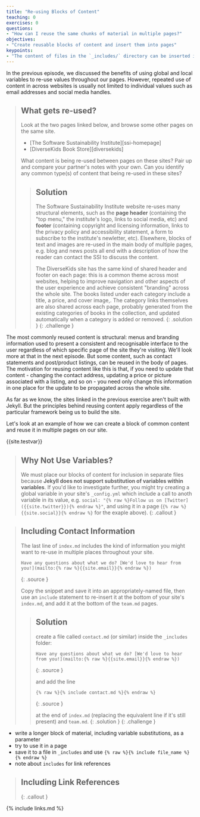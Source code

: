 ```yaml
---
title: "Re-using Blocks of Content"
teaching: 0
exercises: 0
questions:
- "How can I reuse the same chunks of material in multiple pages?"
objectives:
- "Create reusable blocks of content and insert them into pages"
keypoints:
- "The content of files in the `_includes/` directory can be inserted into a page with `{ % include file_name % }`"
---
```


In the previous episode,
we discussed the benefits of using global and local variables
to re-use values throughout our pages.
However, repeated use of content in across websites
is usually not limited to individual values such as
email addresses and social media handles.

> ## What gets re-used?
>
> Look at the two pages linked below,
> and browse some other pages on the same site.
>
> * [The Software Sustainability Institute][ssi-homepage]
> * [DiverseKids Book Store][diversekids]
>
>
> What content is being re-used between pages on these sites?
> Pair up and compare your partner's notes with your own.
> Can you identify any common type(s) of content that being re-used in these sites?
>
> > ## Solution
> >
> > The Software Sustainability Institute website re-uses many structural
> > elements, such as the **page header**
> > (containing the "top menu," the institute's logo, links to social media, etc)
> > and **footer**
> > (containing copyright and licensing information,
> > links to the privacy policy and accessibility statement,
> > a form to subscribe to the institute's newletter, etc).
> > Elsewhere, blocks of text and images are re-used in the main body
> > of multiple pages, e.g.
> > blog and news posts all end with a description of
> > how the reader can contact the SSI to discuss the content.
> >
> > The DiverseKids site has the same kind of shared header and footer
> > on each page: this is a common theme across most websites,
> > helping to improve navigation and other aspects of the user experience
> > and achieve consistent "branding" across the whole site.
> > The books listed under each category include a title, a price,
> > and cover image,.
> > The category links themselves are also shared across each page,
> > probably generated from the existing categories of books in the collection,
> > and updated automatically when a category is added or removed.
> {: .solution }
{: .challenge }

The most commonly reused content is structural: menus and branding information
used to present a consistent and recognisable interface to the user regardless
of which specific page of the site they're visiting.
We'll look more at that in the next episode.
But some content, such as contact statements and post/product listings,
can be reused in the body of pages.
The motivation for reusing content like this is that,
if you need to update that content - changing the contact address,
updating a price or picture associated with a listing, and so on -
you need only change this information in one place
for the update to be propagated across the whole site.

As far as we know,
the sites linked in the previous exercise aren't built with Jekyll.
But the principles behind reusing content apply regardless of
the particular framework being us to build the site.

Let's look at an example of how we can create a block of common content
and reuse it in multiple pages on our site.

{{site.testvar}}


> ## Why Not Use Variables?
>
> We must place our blocks of content for inclusion in separate files because
> **Jekyll does not support substitution of variables within variables**.
> If you'd like to investigate further,
> you might try creating a global variable in your site's `_config.yml`
> which include a call to anoth variable in its value, e.g.
> `social: "{% raw %}Follow us on [Twitter]({{site.twitter}}){% endraw %}"`,
> and using it in a page (`{% raw %}{{site.social}}{% endraw %}` for the exaple above).
{: .callout }

> ## Including Contact Information
>
> The last line of `index.md` includes the kind of information you might want to
> re-use in multiple places throughout your site.
>
> ~~~
> Have any questions about what we do? [We'd love to hear from you!](mailto:{% raw %}{{site.email}}{% endraw %})
> ~~~
> {: .source }
>
> Copy the snippet and save it into an appropriately-named file,
> then use an `include` statement to re-insert it
> at the bottom of your site's `index.md`,
> and add it at the bottom of the `team.md` pages.
>
> > ## Solution
> > create a file called `contact.md`
> > (or similar) inside the `_includes` folder:
> >
> > ~~~
> > Have any questions about what we do? [We'd love to hear from you!](mailto:{% raw %}{{site.email}}{% endraw %})
> > ~~~
> > {: .source }
> >
> > and add the line
> >
> > ~~~
> > {% raw %}{% include contact.md %}{% endraw %}
> > ~~~
> > {: .source }
> >
> > at the end of `index.md` (replacing the equivalent line if it's still present)
> > and `team.md`.
> {: .solution }
{: .challenge }

- write a longer block of material, including variable substitutions, as a parameter
- try to use it in a page
- save it to a file in `_includes` and use `{% raw %}{% include file_name %}{% endraw %}`
- note about `includes` for link references

> ## Including Link References
>
> {: .callout }

{% include links.md %}
